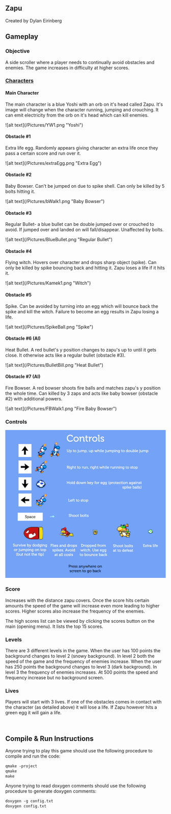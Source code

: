 ## Zapu
Created by Dylan Eirinberg

## Gameplay
### Objective
A side scroller where a player needs to continually avoid obstacles and enemies. The game increases in difficulty at higher scores.
### <u>Characters</u>
#### Main Character

<p>The main character is a blue Yoshi with an orb on it's head called Zapu. It's image will change when the character running, jumping and crouching.
It can emit electricity from the orb on it's head which can kill enemies. </p> 
![alt text](/Pictures/YW1.png "Yoshi")

#### Obstacle #1

<p> Extra life egg. Randomly appears giving character an extra life once they pass a certain score and run over it. </p> 
![alt text](/Pictures/extraEgg.png "Extra Egg")

#### Obstacle #2

<p> Baby Bowser. Can't be jumped on due to spike shell. Can only be killed by 5 bolts hitting it. </p>
![alt text](/Pictures/bWalk1.png "Baby Bowser")

#### Obstacle #3

<p>Regular Bullet- a blue bullet can be double jumped over or crouched to avoid. If jumped over and landed on will fall/disappear. Unaffected by bolts.</p>
![alt text](/Pictures/BlueBullet.png "Regular Bullet")

#### Obstacle #4

<p>Flying witch. Hovers over character and drops sharp object (spike). Can only be killed by spike bouncing back and hitting it. Zapu loses a life if it hits it.</p>
![alt text](/Pictures/Kamek1.png "Witch")

#### Obstacle #5

<p>Spike. Can be avoided by turning into an egg which will bounce back the spike and kill the witch. Failure to become an egg results in Zapu losing a life.</p>
![alt text](/Pictures/SpikeBall.png "Spike")

#### Obstacle #6 (AI)

<p>Heat Bullet. A red bullet's y position changes to zapu's up to until it gets close. It otherwise acts like a regular bullet (obstacle #3).</p>
![alt text](/Pictures/BulletBill.png "Heat Bullet")

#### Obstacle #7 (AI)

<p>Fire Bowser. A red bowser shoots fire balls and matches zapu's y position the whole time. Can killed by 3 zaps and acts like baby bowser (obstacle #2) with additional powers.</p>
![alt text](/Pictures/FBWalk1.png "Fire Baby Bowser")


### Controls
![alt text](/Pictures/Help.png "Controls and Enemies")

### Score

Increases with the distance zapu covers. 
Once the score hits certain amounts the speed of the game will increase even more leading to higher scores.
Higher scores also increase the frequency of the enemies.

The high scores list can be viewed by clicking the scores button on the main (opening menu). It lists the top 15 scores.

### Levels

There are 3 different levels in the game. When the user has 100 points the background changes to level 2 (snowy background).
In level 2 both the speed of the game and the frequency of enemies increase. When the user has 250 points the background changes to level 3 (dark background).
In level 3 the frequency of enemies increases. At 500 points the speed and frequency increase but no background screen.

### Lives

Players will start with 3 lives. If one of the obstacles comes in contact with the character (as detailed above) it will lose a life. If Zapu however hits a green egg it will gain a life.

<br>

## Compile & Run Instructions
Anyone trying to play this game should use the following procedure to compile and run the code:
```shell
qmake -project
qmake
make
```

Anyone trying to read doxygen comments should use the following procedure to generate doxygen comments:
```shell
doxygen -g config.txt
doxygen config.txt
```
